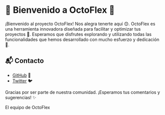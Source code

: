 # 🌟 Bienvenido a OctoFlex 🌟

¡Bienvenido al proyecto OctoFlex! Nos alegra tenerte aquí 😊. OctoFlex es una herramienta innovadora diseñada para facilitar y optimizar tus proyectos 🚀. Esperamos que disfrutes explorando y utilizando todas las funcionalidades que hemos desarrollado con mucho esfuerzo y dedicación 💪.

## 📬 Contacto

- [GitHub](https://github.com/adminoctoflex) 🐙
- [Twitter](https://twitter.com/octoflex_es) 🐦
<!-- - [Correo Electrónico](mailto:tu-email@ejemplo.com) 📧 -->

Gracias por ser parte de nuestra comunidad. ¡Esperamos tus comentarios y sugerencias! ✨

El equipo de OctoFlex